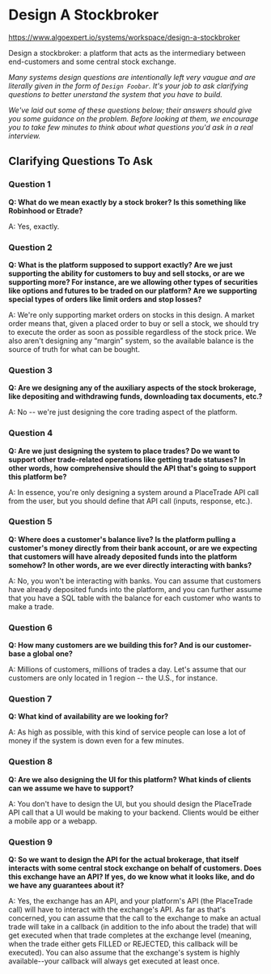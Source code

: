 # Design A Stockbroker

https://www.algoexpert.io/systems/workspace/design-a-stockbroker

Design a stockbroker: a platform that acts as the intermediary between end-customers and some central stock exchange.

*Many systems design questions are intentionally left very vaugue and are literally given in the form of `Design Foobar`. It's your job to ask clarifying questions to better unerstand the system that you have to build.*

*We've laid out some of these questions below; their answers should give you some guidance on the problem. Before looking at them, we encourage you to take few minutes to think about what questions you'd ask in a real interview.*

## Clarifying Questions To Ask


### Question 1
**Q: What do we mean exactly by a stock broker? Is this something like Robinhood or Etrade?**

A: Yes, exactly.


### Question 2
**Q: What is the platform supposed to support exactly? Are we just supporting the ability for customers to buy and sell stocks, or are we supporting more? For instance, are we allowing other types of securities like options and futures to be traded on our platform? Are we supporting special types of orders like limit orders and stop losses?**

A: We're only supporting market orders on stocks in this design. A market order means that, given a placed order to buy or sell a stock, we should try to execute the order as soon as possible regardless of the stock price. We also aren't designing any “margin” system, so the available balance is the source of truth for what can be bought.


### Question 3
**Q: Are we designing any of the auxiliary aspects of the stock brokerage, like depositing and withdrawing funds, downloading tax documents, etc.?**

A: No -- we're just designing the core trading aspect of the platform.


### Question 4
**Q: Are we just designing the system to place trades? Do we want to support other trade-related operations like getting trade statuses? In other words, how comprehensive should the API that's going to support this platform be?**

A: In essence, you're only designing a system around a PlaceTrade API call from the user, but you should define that API call (inputs, response, etc.).


### Question 5
**Q: Where does a customer's balance live? Is the platform pulling a customer's money directly from their bank account, or are we expecting that customers will have already deposited funds into the platform somehow? In other words, are we ever directly interacting with banks?**

A: No, you won't be interacting with banks. You can assume that customers have already deposited funds into the platform, and you can further assume that you have a SQL table with the balance for each customer who wants to make a trade.


### Question 6
**Q: How many customers are we building this for? And is our customer-base a global one?**

A: Millions of customers, millions of trades a day. Let's assume that our customers are only located in 1 region -- the U.S., for instance.


### Question 7
**Q: What kind of availability are we looking for?**

A: As high as possible, with this kind of service people can lose a lot of money if the system is down even for a few minutes.


### Question 8
**Q: Are we also designing the UI for this platform? What kinds of clients can we assume we have to support?**

A: You don't have to design the UI, but you should design the PlaceTrade API call that a UI would be making to your backend. Clients would be either a mobile app or a webapp.


### Question 9
**Q: So we want to design the API for the actual brokerage, that itself interacts with some central stock exchange on behalf of customers. Does this exchange have an API? If yes, do we know what it looks like, and do we have any guarantees about it?**

A: Yes, the exchange has an API, and your platform's API (the PlaceTrade call) will have to interact with the exchange's API. As far as that's concerned, you can assume that the call to the exchange to make an actual trade will take in a callback (in addition to the info about the trade) that will get executed when that trade completes at the exchange level (meaning, when the trade either gets FILLED or REJECTED, this callback will be executed). You can also assume that the exchange's system is highly available--your callback will always get executed at least once.